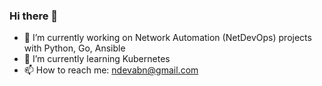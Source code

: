 ### Hi there 👋

- 🔭 I’m currently working on Network Automation (NetDevOps) projects with Python, Go, Ansible
- 🌱 I’m currently learning Kubernetes 
- 📫 How to reach me: ndevabn@gmail.com
<!--
**ndeva/ndeva** is a ✨ _special_ ✨ repository because its `README.md` (this file) appears on your GitHub profile.

Here are some ideas to get you started:

- 🔭 I’m currently working on ...
- 🌱 I’m currently learning ...
- 👯 I’m looking to collaborate on ...
- 🤔 I’m looking for help with ...
- 💬 Ask me about ...
- 📫 How to reach me: ...
- 😄 Pronouns: ...
- ⚡ Fun fact: ...
-->
